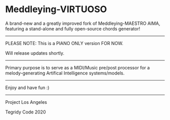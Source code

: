 # Meddleying-VIRTUOSO
A brand-new and a greatly improved fork of Meddleying-MAESTRO AIMA, featuring a stand-alone and fully open-source chords generator!

***

PLEASE NOTE: This is a PIANO ONLY version FOR NOW.

Will release updates shortly.

***

Primary purpose is to serve as a MIDI/Music pre/post processor for a melody-generating Artifical Intelligence systems/models.

***

Enjoy and have fun :)

***

Project Los Angeles

Tegridy Code 2020
